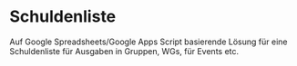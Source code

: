 # Schuldenliste

Auf Google Spreadsheets/Google Apps Script basierende Lösung für eine Schuldenliste für Ausgaben in Gruppen, WGs, für Events etc.